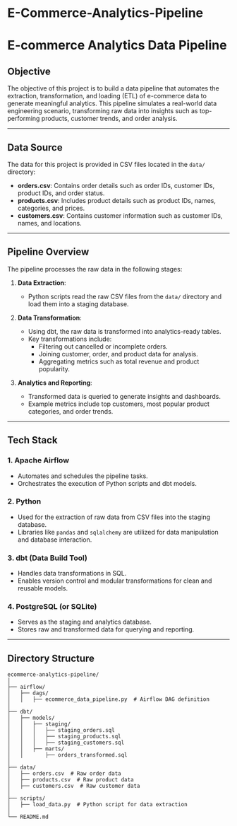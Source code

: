 # E-Commerce-Analytics-Pipeline

# E-commerce Analytics Data Pipeline

## Objective
The objective of this project is to build a data pipeline that automates the extraction, transformation, and loading (ETL) of e-commerce data to generate meaningful analytics. This pipeline simulates a real-world data engineering scenario, transforming raw data into insights such as top-performing products, customer trends, and order analysis.

---

## Data Source
The data for this project is provided in CSV files located in the `data/` directory:
- **orders.csv**: Contains order details such as order IDs, customer IDs, product IDs, and order status.
- **products.csv**: Includes product details such as product IDs, names, categories, and prices.
- **customers.csv**: Contains customer information such as customer IDs, names, and locations.

---

## Pipeline Overview
The pipeline processes the raw data in the following stages:

1. **Data Extraction**:  
   - Python scripts read the raw CSV files from the `data/` directory and load them into a staging database.

2. **Data Transformation**:  
   - Using dbt, the raw data is transformed into analytics-ready tables.  
   - Key transformations include:
     - Filtering out cancelled or incomplete orders.
     - Joining customer, order, and product data for analysis.
     - Aggregating metrics such as total revenue and product popularity.

3. **Analytics and Reporting**:  
   - Transformed data is queried to generate insights and dashboards.
   - Example metrics include top customers, most popular product categories, and order trends.

---

## Tech Stack

### 1. Apache Airflow  
- Automates and schedules the pipeline tasks.  
- Orchestrates the execution of Python scripts and dbt models.

### 2. Python  
- Used for the extraction of raw data from CSV files into the staging database.  
- Libraries like `pandas` and `sqlalchemy` are utilized for data manipulation and database interaction.

### 3. dbt (Data Build Tool)  
- Handles data transformations in SQL.  
- Enables version control and modular transformations for clean and reusable models.

### 4. PostgreSQL (or SQLite)  
- Serves as the staging and analytics database.  
- Stores raw and transformed data for querying and reporting.

---

## Directory Structure

```plaintext
ecommerce-analytics-pipeline/
│
├── airflow/
│   ├── dags/
│   │   ├── ecommerce_data_pipeline.py  # Airflow DAG definition
│
├── dbt/
│   ├── models/
│   │   ├── staging/
│   │   │   ├── staging_orders.sql
│   │   │   ├── staging_products.sql
│   │   │   ├── staging_customers.sql
│   │   ├── marts/
│   │       ├── orders_transformed.sql
│
├── data/
│   ├── orders.csv  # Raw order data
│   ├── products.csv  # Raw product data
│   ├── customers.csv  # Raw customer data
│
├── scripts/
│   ├── load_data.py  # Python script for data extraction
│
└── README.md
